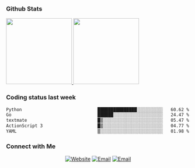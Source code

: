 
### Github Stats

<a href="https://github.com/lileixuan">
  <img height="180em" src="https://github-readme-stats.vercel.app/api?username=lileixuan&theme=buefy&show_icons=true" />
  <img height="180em" src="https://github-readme-stats.vercel.app/api/top-langs/?username=lileixuan&theme=buefy&layout=compact" />
</a>

### Coding status last week 

<!--START_SECTION:waka-->

```txt
Python                             ███████████████░░░░░░░░░░   60.62 %
Go                                 ██████░░░░░░░░░░░░░░░░░░░   24.47 %
textmate                           █▒░░░░░░░░░░░░░░░░░░░░░░░   05.47 %
ActionScript 3                     █▒░░░░░░░░░░░░░░░░░░░░░░░   04.77 %
YAML                               ▒░░░░░░░░░░░░░░░░░░░░░░░░   01.98 %
```

<!--END_SECTION:waka-->

### Connect with Me 

<p align="center">
<a href="https://www.koomu.cn/"><img alt="Website" src="https://img.shields.io/badge/Website-www.koomu.cn-blue?style=flat-square&logo=google-chrome"></a>
<a href="mailto:lileixuan@gmail.com"><img alt="Email" src="https://img.shields.io/badge/Email-lileixuan@gmail.com-blue?style=flat-square&logo=gmail"></a>
<a href="https://www.koomu.cn/rss/"><img alt="Email" src="https://img.shields.io/badge/RSS-www.koomu.cn%2Frss%2F-blue?style=flat-square&logo=rss"></a>


</p>
